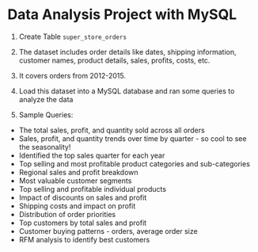 # Data Analysis Project with MySQL 

1. Create Table `super_store_orders`

2. The dataset includes order details like dates, shipping information, customer names, product details, sales, profits, costs, etc. 

3. It covers orders from 2012-2015.

4. Load this dataset into a MySQL database and ran some queries to analyze the data 


5. Sample Queries:

- The total sales, profit, and quantity sold across all orders
- Sales, profit, and quantity trends over time by quarter - so cool to see the seasonality! 
- Identified the top sales quarter for each year
- Top selling and most profitable product categories and sub-categories
- Regional sales and profit breakdown
- Most valuable customer segments 
- Top selling and profitable individual products
- Impact of discounts on sales and profit
- Shipping costs and impact on profit 
- Distribution of order priorities
- Top customers by total sales and profit 
- Customer buying patterns - orders, average order size
- RFM analysis to identify best customers

